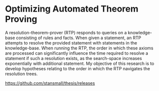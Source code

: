 # Optimizing Automated Theorem Proving

A resolution-theorem-prover (RTP) responds to queries on a knowledge-base consisting of rules and facts. When given a statement, an RTP attempts to resolve the provided statement with statements in the knowledge-base. When running the RTP, the order in which these axioms are processed can significantly influence the time required to resolve a statement if such a resolution exists, as the search-space increases exponentially with additional statement. My objective of this research is to develop hypotheses relating to the order in which the RTP navigates the resolution trees. 

https://github.com/stansmall/thesis/releases
